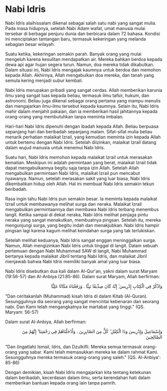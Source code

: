 # Nabi Idris

Nabi Idris alaihissalam dikenal sebagai salah satu nabi yang sangat mulia. Pada masa hidupnya, setelah Nabi Adam wafat, umat manusia mulai tersebar di berbagai penjuru dunia dan berbicara dalam 72 bahasa. Kondisi ini menciptakan tantangan baru, termasuk kekeringan yang melanda sebagian besar wilayah.

Suatu ketika, kekeringan semakin parah. Banyak orang yang mulai mengeluh karena kesulitan mendapatkan air. Mereka bahkan berdoa kepada dewa api agar hujan segera turun. Namun, doa mereka tidak dikabulkan. Dalam situasi ini, Nabi Idris mengajak kaumnya untuk berdoa dan memohon kepada Allah. Akhirnya, Allah mengabulkan doa mereka, dan tanah yang semula kering menjadi subur kembali.

Nabi Idris merupakan pribadi yang sangat cerdas. Allah memberikan karunia ilmu yang sangat luas kepada beliau, termasuk ilmu tafsir, hukum, dan astronomi. Beliau juga dikenal sebagai orang pertama yang mampu menulis dan mengajarkan ilmu-ilmu tersebut kepada kaumnya. Selain itu, Nabi Idris mahir dalam menjahit pakaian, dan ia memberikan hasil jahitannya kepada orang-orang yang membutuhkan tanpa meminta imbalan.

Hari-hari Nabi Idris dipenuhi dengan ibadah kepada Allah. Beliau berpuasa sepanjang hari dan beribadah sepanjang malam. Sifat-sifat mulia beliau menarik perhatian malaikat Izrail, yang kemudian meminta izin kepada Allah untuk bertemu dengan Nabi Idris. Setelah diizinkan, malaikat Izrail datang dalam wujud manusia untuk menemui Nabi Idris.

Suatu hari, Nabi Idris memohon kepada malaikat Izrail untuk merasakan kematian. Meskipun ini adalah permintaan yang berat, malaikat Izrail tidak dapat mengabulkannya begitu saja tanpa izin Allah. Setelah Allah mengabulkan permintaan Nabi Idris, malaikat Izrail pun mencabut nyawanya. Namun, setelah merasakan sakit yang luar biasa, Nabi Idris dikembalikan hidup oleh Allah. Hal ini membuat Nabi Idris semakin tekun beribadah.

Rasa ingin tahu Nabi Idris pun semakin besar. Ia meminta kepada malaikat Izrail untuk membawanya melihat surga dan neraka. Malaikat Izrail mengabulkan permintaannya dan membawa Nabi Idris terbang menembus langit. Ketika sampai di dekat neraka, Nabi Idris melihat penjaga pintu neraka yang sangat menakutkan, membuatnya pingsan. Setelah itu, mereka mengunjungi surga, yang begitu indah dan menakjubkan. Nabi Idris hampir pingsan lagi karena kagum melihat keindahan surga yang tak terlukiskan.

Setelah melihat keduanya, Nabi Idris sangat enggan meninggalkan surga. Namun, Allah mengizinkan Nabi Idris untuk tinggal di langit. Dalam sebuah pertemuan dengan Nabi Muhammad SAW di langit, Nabi Muhammad bertanya kepada malaikat Jibril tentang Nabi Idris, dan malaikat Jibril menjawab bahwa Nabi Idris memiliki banyak amal yang luar biasa.

Nabi Idris disebutkan dua kali dalam Al-Qur'an, yakni dalam surat Maryam (19:56-57) dan Al-Anbiya (21:85-86). Dalam surat Maryam, Allah berfirman:

<p lang='ar' dir='rtl' align=right>
    وَاذْكُرْ فِي الْكِتَابِ إِدْرِيسَ ۚ إِنَّهُ كَانَ صِدِّيقًا نَبِيًّا . وَرَفَعْنَاهُ مَكَانًا عَلِيًّا
</p>
    "Dan ceritakanlah (Muhammad) kisah Idris di dalam Kitab (Al-Quran). Sesungguhnya dia seorang yang sangat mencintai kebenaran dan seorang nabi. Dan Kami telah mengangkatnya ke martabat yang tinggi." (QS. Maryam: 56-57)

Dalam surat Al-Anbiya, Allah berfirman:
<p lang='ar' dir='rtl' align=right>  
    وَإِسْمَاعِيلَ وَإِدْرِيسَ وَذَا الْكِفْلِ ۖ كُلٌّ مِنَ الصَّابِرِينَ . وَأَدْخَلْنَاهُمْ فِي رَحْمَتِنَا ۖ إِنَّهُمْ مِنَ الصَّالِحِينَ
</p>
    "Dan (ingatlah) Ismail, Idris, dan Dzulkifli. Mereka semua termasuk orang-orang yang sabar. Kami telah memasukkan mereka ke dalam rahmat Kami. Sesungguhnya mereka termasuk orang-orang yang saleh." (QS. Al-Anbiya': 85-86)
    

Dengan demikian, kisah Nabi Idris mengajarkan kita tentang ketekunan dalam beribadah, kecerdasan dalam ilmu, serta kerendahan hati dalam memberikan bantuan kepada orang lain tanpa pamrih.
